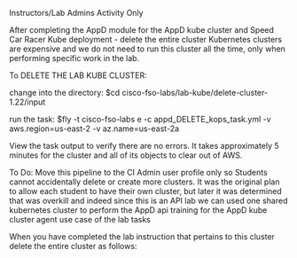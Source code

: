 Instructors/Lab Admins Activity Only



After completing the AppD module for the AppD kube cluster and Speed Car Racer Kube deployment - delete the entire cluster
Kubernetes clusters are expensive and we do not need to run this cluster all the time, only when performing specific 
work in the lab.

To DELETE THE LAB KUBE CLUSTER:

change into the directory:
$cd cisco-fso-labs/lab-kube/delete-cluster-1.22/input

run the task:
$fly -t cisco-fso-labs e -c appd_DELETE_kops_task.yml -v aws.region=us-east-2 -v az.name=us-east-2a

View the task output to verify there are no errors. It takes approximately 5 minutes for the cluster and all of its
objects to clear out of AWS.

To Do:
Move this pipeline to the CI Admin user profile only so Students cannot accidentally delete or create more clusters.
It was the original plan to allow each student to have their own cluster, but later it was determined that was overkill
and indeed since this is an API lab we can used one shared kubernetes cluster to perform the AppD api training for the 
AppD kube cluster agent use case of the lab tasks

When you have completed the lab instruction that pertains to this cluster delete the entire cluster as follows:

